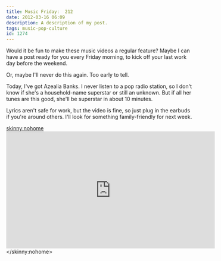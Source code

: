 ```yaml
---
title: Music Friday:  212
date: 2012-03-16 06:09
description: A description of my post.
tags: music-pop-culture
id: 1274
---
```

Would it be fun to make these music videos a regular feature?  Maybe I can have a post ready for you every Friday morning, to kick off your last work day before the weekend.

Or, maybe I'll never do this again.  Too early to tell.

Today, I've got Azealia Banks.  I never listen to a pop radio station, so I don't know if she's a household-name superstar or still an unknown.  But if all her tunes are this good, she'll be superstar in about 10 minutes.

Lyrics aren't safe for work, but the video is fine, so just plug in the earbuds if you're around others.  I'll look for something family-friendly for next week.

<skinny:nohome><iframe width="560" height="315" src="http://www.youtube.com/embed/i3Jv9fNPjgk" frameborder="0" allowfullscreen></iframe></skinny:nohome>